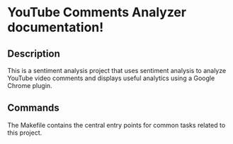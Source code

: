 # YouTube Comments Analyzer documentation!

## Description

This is a sentiment analysis project that uses sentiment analysis to analyze YouTube video comments and displays useful analytics using a Google Chrome plugin.

## Commands

The Makefile contains the central entry points for common tasks related to this project.

